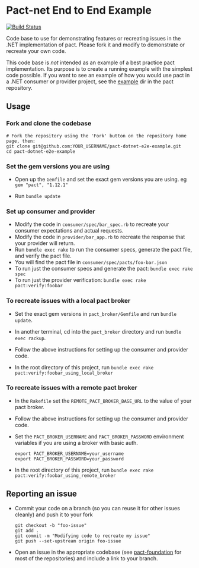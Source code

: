 # Pact-net End to End Example

[![Build Status](https://travis-ci.org/alastairs/pact-net-e2e-example.svg?branch=master)](https://travis-ci.org/alastairs/pact-dotnet-e2e-example)

Code base to use for demonstrating features or recreating issues in the .NET implementation of pact. Please fork it and modify to demonstrate or recreate your own code.

This code base is _not_ intended as an example of a best practice pact implementation. Its purpose is to create a running example with the simplest code possible. If you want to see an example of how you would use pact in a .NET consumer or provider project, see the [example] dir in the pact repository.

## Usage

### Fork and clone the codebase

    # Fork the repository using the 'Fork' button on the repository home page, then:
    git clone git@github.com:YOUR_USERNAME/pact-dotnet-e2e-example.git
    cd pact-dotnet-e2e-example

### Set the gem versions you are using

* Open up the `Gemfile` and set the exact gem versions you are using. eg `gem "pact", "1.12.1"`

* Run `bundle update`

### Set up consumer and provider

* Modify the code in `consumer/spec/bar_spec.rb` to recreate your consumer expectations and actual requests.
* Modify the code in `provider/bar_app.rb` to recreate the response that your provider will return.
* Run `bundle exec rake` to run the consumer specs, generate the pact file, and verify the pact file.
* You will find the pact file in `consumer/spec/pacts/foo-bar.json`
* To run just the consumer specs and generate the pact: `bundle exec rake spec`
* To run just the provider verification: `bundle exec rake pact:verify:foobar`

### To recreate issues with a local pact broker

* Set the exact gem versions in `pact_broker/Gemfile` and run `bundle update`.

* In another terminal, cd into the `pact_broker` directory and run `bundle exec rackup`.

* Follow the above instructions for setting up the consumer and provider code.

* In the root directory of this project, run `bundle exec rake pact:verify:foobar_using_local_broker`

### To recreate issues with a remote pact broker

* In the `Rakefile` set the `REMOTE_PACT_BROKER_BASE_URL` to the value of your pact broker.

* Follow the above instructions for setting up the consumer and provider code.

* Set the `PACT_BROKER_USERNAME` and `PACT_BROKER_PASSWORD` environment variables if you are using a broker with basic auth.

      export PACT_BROKER_USERNAME=your_username
      export PACT_BROKER_PASSWORD=your_password

* In the root directory of this project, run `bundle exec rake pact:verify:foobar_using_remote_broker`

## Reporting an issue

* Commit your code on a branch (so you can reuse it for other issues cleanly) and push it to your fork

      git checkout -b "foo-issue"
      git add .
      git commit -m "Modifying code to recreate my issue"
      git push --set-upstream origin foo-issue

* Open an issue in the appropriate codebase (see [pact-foundation][pact-foundation] for most of the repositories) and include a link to your branch.

[pact-foundation]: https://github.com/pact-foundation
[example]: https://github.com/realestate-com-au/pact/tree/master/example
